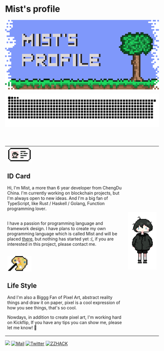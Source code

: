 <h1>Mist's profile</h1>
<div>
  <p align="center">

  <img align="center" src="./assets/banner.png" alt="pixel banner" />
  </p>

<p align="center">
    <img align="center" src="https://raw.githubusercontent.com/mistricky/mistricky/ac231765d4d81c46cc5fe158122b88f4df25f300/github-contribution-grid-snake.svg" />
  </p>

<br />
<br />
  <table>
    <tr>
      <td>
      <div valign="top">
<div>
          <img width="80" src="./assets/id_card.png" />
          <H2>ID Card</H2>
        </div>
Hi, I'm Mist, a more than 6 year developer from ChengDu China. I'm currently working on blockchain projects, but I'm always open to new ideas. And I'm a big fan of TypeScript, like Rust / Haskell / Golang, Function programming lover.

<br />
        <br />

I have a passion for programming language and framework design. I have plans to create my own programming language which is called Mist and will be placed [there](https://github.com/mistlang), but nothing has started yet :(, if you are interested in this project, please contact me.

 <br />
 <div>
<img width="80" src="./assets/palette.png" />

<H2>Life Style</H2>
</div>
        
        
        
And I'm also a Biggg Fan of Pixel Art, abstract reality things and draw it on paper, pixel is a cool expression of how you see things, that's so cool.

Nowdays, in addition to create pixel art, I'm working hard on Kickflip, If you have any tips you can show me, please let me know! 🙏
</div>
      </td>
      <td>
<img align="right" src="./assets/avatar_whole_body.png" />
      </td>
    </tr>
  </table>

<img src="https://komarev.com/ghpvc/?username=youncccat&color=brightgreen" />
<a href="mailto:mist.zzh@gmail.com"><img src="https://img.shields.io/badge/-Zhao✨-ff69b4?style=flat&logo=Gmail&logoColor=white" alt="Mail" /></a>
  <a href="https://twitter.com/_mistricky"><img src="https://img.shields.io/badge/-_mistricky-blue?style=flat&logo=Twitter&logoColor=white"  alt="Twitter"/></a>
  <a href="https://zzhack.fun"><img src="https://img.shields.io/badge/blog-zzhack.fun-orange" alt="ZZHACK" /></a>

<!-- <img src="https://komarev.com/ghpvc/?username=youncccat&color=brightgreen" />
  

  
  <img src="https://img.shields.io/badge/-%3CMist%20/%3E-orchid?style=flat&logo=discord&logoColor=white" />
  <a href=""><img src="https://img.shields.io/badge/-Mistricky-black?logo=dev.to" alt="DEV" /></a> -->

<!-- <div>
    Hii there, welcome to Mist's profile, have a happy landing. My name is Mist, an WEB developer from ChengDu, I'm working on blockchain wallet currently, and Mist is also name of an Ethereum wallet. Actually coding already is a important part of my life, nowdays, I'd love to spend most of my free time at <a href="https://github.com/wizardoc/wizard">Wizardoc</a>. I'm really happy to hava a chat with u about interesting technical topic, looking forward to your email.
  </div> -->
</div>
